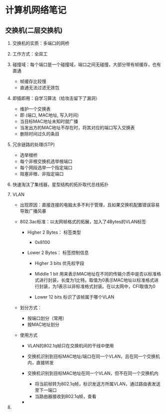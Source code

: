 # 计算机网络笔记

## 交换机(二层交换机)

1. 交换机的实质：多端口的网桥

2. 工作方式：全双工

3. 碰撞域：每个端口是一个碰撞域，端口之间无碰撞，大部分带有帧缓存，也有直通

   - 帧缓存比较慢
   - 直通无法过滤无效包

4. 即插即用：自学习算法（给攻击留下了漏洞）

   - 维护一个交换表
   - 即 (端口, MAC地址, 写入时间)
   - 当目标MAC地址未知时就广播
   - 当发出方的MAC地址不存在时，将其对应的端口写入交换表
   - 删除时间过久的条目

5. 冗余链路的处理(STP)

   - 选举根桥
   - 每个非根交换机选举根端口
   - 每个网段选举一个指定端口
   - 阻塞非根、非指定端口

6. 快速淘汰了集线器，星型结构的拓扑取代总线拓扑

7. VLAN

   - 出现原因：直接连接的电脑太多不利于管理，且如果交换机配置错误容易导致广播风暴

   - 802.3ac标准：以太网帧格式的拓展，加入了4Bytes的VLAN标签

     - Higher 2 Bytes： 标签类型

       - 0x8100

     - Lower 2 Bytes： 标签控制信息

       - Higher 3 bits  优先权字段
       - Middle 1 bit    用来表示MAC地址在不同的传输介质中是否以标准格式进行封装，长度为1比特。取值为0表示MAC地址以标准格式进行封装，为1表示以非标准格式封装。在以太网中，CFI取值为0

       - Lower 12 bits 标识了该帧属于哪个VLAN

   - 划分方式：

     - 按端口划分（常用）
     - 按MAC地址划分

   - 使用方式

     - VLAN的802.1q帧只在交换机间的干线中使用

     - 交换机识别到目标MAC地址/端口在同一个VLAN，且在同一个交换机内，直接转发
     - 交换机识别到目标MAC地址在同一个VLAN，但不在同一个交换机内
       - 将当前帧转为802.1q帧，标识发送方所属VLAN，通过路由表发送至下一端口
       - 当路由器接收到802.1q帧，查看

     - 

8. 

